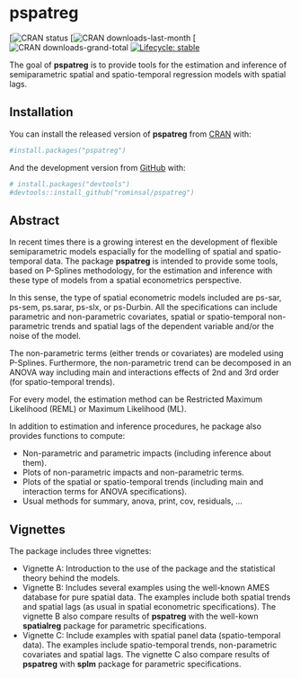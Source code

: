 # pspatreg

<!-- badges: start -->

\[![CRAN status](https://www.r-pkg.org/badges/version-ago/pspatreg)
\[![CRAN
downloads-last-month](https://cranlogs.r-pkg.org/badges/last-month/pspatreg)
\[![CRAN
downloads-grand-total](https://cranlogs.r-pkg.org/badges/grand-total/pspatreg)
[![Lifecycle:
stable](https://img.shields.io/badge/lifecycle-stable-brightgreen.svg)](https://lifecycle.r-lib.org/articles/stages.html#stable)
<!-- badges: end -->

The goal of **pspatreg** is to provide tools for the estimation and inference of semiparametric
spatial and spatio-temporal regression models with spatial lags.

## Installation

You can install the released version of **pspatreg** from
[CRAN](https://CRAN.R-project.org) with:

``` r
#install.packages("pspatreg")
```

And the development version from [GitHub](https://github.com/) with:

``` r
# install.packages("devtools")
#devtools::install_github("rominsal/pspatreg")
```

## Abstract

In recent times there is a growing interest en the development of flexible semiparametric models
espacially for the modelling of spatial and spatio-temporal data. The package **pspatreg** is intended 
to provide some tools, based on P-Splines methodology, for the estimation and inference with these type of 
models from a spatial econometrics perspective. 

In this sense, the type of spatial econometric models included are ps-sar, ps-sem, 
ps.sarar, ps-slx, or ps-Durbin. All the specifications can include parametric and non-parametric covariates, 
spatial or spatio-temporal non-parametric trends and spatial lags of the dependent variable and/or 
the noise of the model. 

The non-parametric terms (either trends or covariates) are modeled using P-Splines. Furthermore, 
the non-parametric trend can be decomposed in an ANOVA way including main and interactions 
effects of 2nd and 3rd order (for spatio-temporal trends). 

For every model, the estimation method can be Restricted Maximum Likelihood (REML) or Maximum Likelihood (ML).

In addition to estimation and inference procedures, he package also provides functions to compute:

- Non-parametric and parametric impacts (including inference about them).
- Plots of non-parametric impacts and non-parametric terms. 
- Plots of the spatial or spatio-temporal trends (including main and interaction terms for ANOVA specifications).
- Usual methods for summary, anova, print, cov, residuals, ...

## Vignettes

The package includes three vignettes:

- Vignette A: Introduction to the use of the package and the statistical theory behind the models.
- Vignette B: Includes several examples using the well-known AMES database for pure spatial data. The examples include both spatial trends and spatial lags (as usual in spatial econometric specifications). The vignette B also compare results of **pspatreg** with the well-kown **spatialreg** package for parametric specifications. 
- Vignette C: Include examples with spatial panel data (spatio-temporal data). The examples include spatio-temporal trends, non-parametric covariates and spatial lags. The vignette C also compare results of **pspatreg** with **splm** package for parametric specifications.  
